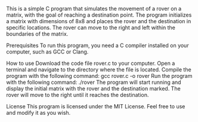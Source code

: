 This is a simple C program that simulates the movement of a rover on a matrix, with the goal of reaching a destination point. The program initializes a matrix with dimensions of 8x8 and places the rover and the destination in specific locations. The rover can move to the right and left within the boundaries of the matrix.

Prerequisites
To run this program, you need a C compiler installed on your computer, such as GCC or Clang.

How to use
Download the code file rover.c to your computer.
Open a terminal and navigate to the directory where the file is located.
Compile the program with the following command: gcc rover.c -o rover
Run the program with the following command: ./rover
The program will start running and display the initial matrix with the rover and the destination marked. The rover will move to the right until it reaches the destination.

License
This program is licensed under the MIT License. Feel free to use and modify it as you wish.